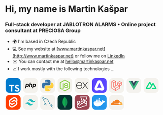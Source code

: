 # Hi, my name is Martin Kašpar

### Full-stack developer at JABLOTRON ALARMS • Online project consultant at PRECIOSA Group

- 🌍 I'm based in Czech Republic
- 💻 See my website at [www.martinkaspar.net](http://www.martinkaspar.net) or follow me on [LinkedIn](https://www.linkedin.com/in/kaspim)
- ✉️ You can contact me at [hello@martinkaspar.net](mailto:hello@martinkaspar.net)
- 📈 I work mostly with the following technologies ...

[<img style="margin:2px" alt="TypeScript" width="48px" height="48px" src="/media/technologies/typescript.svg" />](https://www.typescriptlang.org/)
[<img style="margin:2px" alt="PHP" width="48px" height="48px" src="/media/technologies/php.svg" />](https://www.php.net/)
[<img style="margin:2px" alt="Python" width="48px" height="48px" src="/media/technologies/python.svg" />](https://www.python.org/)
[<img style="margin:2px" alt="Node.js" width="48px" height="48px" src="/media/technologies/nodejs.svg" />](https://nodejs.org/)
[<img style="margin:2px" alt="Express.js" width="48px" height="48px" src="/media/technologies/expressjs.svg" />](https://expressjs.com/)
[<img style="margin:2px" alt="Adonis" width="48px" height="48px" src="/media/technologies/adonis.svg" />](https://adonisjs.com/)
[<img style="margin:2px" alt="Laravel" width="48px" height="48px" src="/media/technologies/laravel.svg" />](https://laravel.com/)
[<img style="margin:2px" alt="Vue.js" width="48px" height="48px" src="/media/technologies/vuejs.svg" />](https://vuejs.org/)
[<img style="margin:2px" alt="Nuxt" width="48px" height="48px" src="/media/technologies/nuxtjs.svg" />](https://nuxt.com/)
[<img style="margin:2px" alt="Svelte" width="48px" height="48px" src="/media/technologies/svelte.svg" />](https://svelte.dev/)
[<img style="margin:2px" alt="TailwindCSS" width="48px" height="48px" src="/media/technologies/tailwindcss.svg" />](https://tailwindcss.com/)
[<img style="margin:2px" alt="MySQL" width="48px" height="48px" src="/media/technologies/mysql.svg" />](https://www.mysql.com/)
[<img style="margin:2px" alt="MongoDB" width="48px" height="48px" src="/media/technologies/mongodb.svg" />](https://www.mongodb.com/)
[<img style="margin:2px" alt="Jest" width="48px" height="48px" src="/media/technologies/jest.svg" />](https://jestjs.io/)
[<img style="margin:2px" alt="Docker" width="48px" height="48px" src="/media/technologies/docker.svg" />](https://www.docker.com/)
[<img style="margin:2px" alt="CloudFlare" width="48px" height="48px" src="/media/technologies/cloudflare.svg" />](https://www.cloudflare.com/)

<!--

#### ⌨ Most used Programming languages and Tools:

[<img style="margin:2px" alt="Node.js" width="48px" height="48px" src="/media/logos/nodejs.png" />](#)
[<img style="margin:2px" alt="PHP 8" width="48px" height="48px" src="/media/logos/php8.png" />](#)
[<img style="margin:2px" alt="Python" width="48px" height="48px" src="/media/logos/python.png" />](#)
[<img style="margin:2px" alt="JavaScript" width="48px" height="48px" src="/media/logos/javascript.png" />](#)
[<img style="margin:2px" alt="Vue.js" width="48px" height="48px" src="/media/logos/vuejs.png" />](#)
[<img style="margin:2px" alt="Nuxt.js" width="48px" height="48px" src="/media/logos/nuxtjs.png" />](#)
[<img style="margin:2px" alt="Laravel" width="48px" height="48px" src="/media/logos/laravel.png" />](#)
[<img style="margin:2px" alt="Docker" width="48px" height="48px" src="/media/logos/docker.png" />](#)
[<img style="margin:2px" alt="MongoDB" width="48px" height="48px" src="/media/logos/mongodb.png" />](#)
[<img style="margin:2px" alt="MySQL" width="48px" height="48px" src="/media/logos/mysql.png" />](#)


**kaspim/kaspim** is a ✨ _special_ ✨ repository because its `README.md` (this file) appears on your GitHub profile.

Here are some ideas to get you started:

- 🔭 I’m currently working on ...
- 🌱 I’m currently learning ...
- 👯 I’m looking to collaborate on ...
- 🤔 I’m looking for help with ...
- 💬 Ask me about ...
- 📫 How to reach me: ...
- 😄 Pronouns: ...
- ⚡ Fun fact: ...
-->
